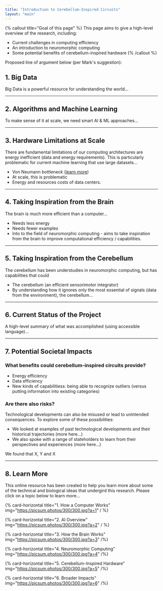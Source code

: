 ```yaml
---
title: "Introduction to Cerebellum-Inspired Circuits"
layout: "main"
---
```


{% callout title="Goal of this page" %}
This page aims to give a high-level overview of the research, including:
* Current challenges in computing efficiency
* An introduction to neuromorphic computing
* Some potential benefits of cerebellum-inspired hardware
{% /callout %}

Proposed line of argument below (per Mark's suggestion):

## 1. Big Data
Big Data is a powerful resource for understanding the world...

---

## 2. Algorithms and Machine Learning
To make sense of it at scale, we need smart AI & ML approaches...

---

## 3. Hardware Limitations at Scale
There are  fundamental limitations of our computing architectures are energy inefficient (data and energy requirements). This is particularly problematic for current machine learning that use large datasets...
* Von Neumann bottleneck ([learn more](./braid-docs/docs/computation))
* At scale, this is problematic
* Energy and resources costs of data centers.

---

## 4. Taking Inspiration from the Brain
The brain is much more efficient than a computer...
* Needs less energy
* Needs fewer examples
* Into to the field of neuromorphic computing - aims to take inspiration from the brain to improve computational efficiency / capabilities.

---

## 5. Taking Inspiration from the Cerebellum
The cerebellum has been understudies in neuromorphic computing, but has capabilities that could
* The cerebellum (an efficient sensorimotor integrator)
* By understanding how it ignores only the most essential of signals (data from the environment), the cerebellum...

---
## 6. Current Status of the Project
A high-level summary of what was accomplished (using accessible language)...

---

## 7. Potential Societal Impacts
### What benefits could cerebellum-inspired circuits provide?
* Energy efficiency
* Data efficiency
* New kinds of capabilitiess: being able to recognize outliers (versus putting information into existing categories)

### Are there also risks?
Technological developments can also be misused or lead to unintended consequences. To explore some of these possibilities:
* We looked at examples of past technological developments and their historical trajectories (more here...) 
* We also spoke with a range of stateholders to learn from their perspectives and experiences (more here...)

We found that X, Y and X

---

## 8. Learn More
This online resource has been created to help you learn more about some of the technical and biological ideas that undergird this research. Please click on a topic below to learn more...

{% card-horizontal 
    title="1. How a Computer Works"
    img="https://picsum.photos/300/300.jpg?a=1"
/ %}

{% card-horizontal 
    title="2. AI Overview" 
    img="https://picsum.photos/300/300.jpg?a=2" 
/ %}

{% card-horizontal 
    title="3. How the Brain Works"
    img="https://picsum.photos/300/300.jpg?a=3" 
/%}

{% card-horizontal 
    title="4. Neuromorphic Computing"
    img="https://picsum.photos/300/300.jpg?a=4" 
/%}

{% card-horizontal 
    title="5. Cerebellum-Inspired Hardware"
    img="https://picsum.photos/300/300.jpg?a=5" 
/%}

{% card-horizontal 
    title="6. Broader Impacts"
    img="https://picsum.photos/300/300.jpg?a=6" 
/%}